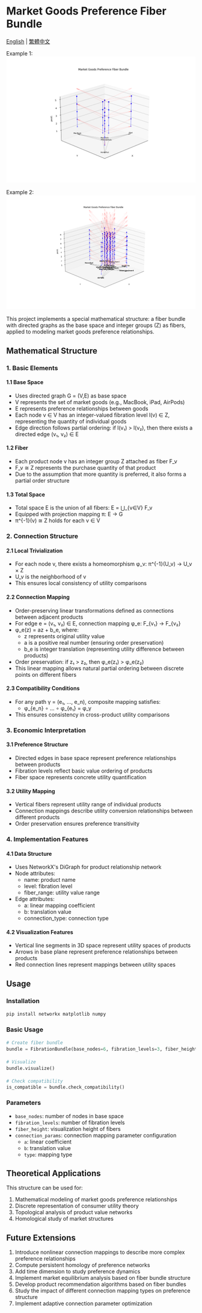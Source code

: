 # Market Goods Preference Fiber Bundle

[English](README.md) | [繁體中文](README_zh.md)

Example 1:
![preference-fiber](preference-fiber.png)

Example 2:
![preference-fiber-large](preference_fiber_large.png)

This project implements a special mathematical structure: a fiber bundle with directed graphs as the base space and integer groups (Z) as fibers, applied to modeling market goods preference relationships.

## Mathematical Structure

### 1. Basic Elements

#### 1.1 Base Space
- Uses directed graph G = (V,E) as base space
- V represents the set of market goods (e.g., MacBook, iPad, AirPods)
- E represents preference relationships between goods
- Each node v ∈ V has an integer-valued fibration level l(v) ∈ Z, representing the quantity of individual goods
- Edge direction follows partial ordering: if l(v₁) > l(v₂), then there exists a directed edge (v₁, v₂) ∈ E

#### 1.2 Fiber
- Each product node v has an integer group Z attached as fiber F_v
- F_v ≅ Z represents the purchase quantity of that product
- Due to the assumption that more quantity is preferred, it also forms a partial order structure

#### 1.3 Total Space
- Total space E is the union of all fibers: E = ⋃_{v∈V} F_v
- Equipped with projection mapping π: E → G
- π^{-1}(v) ≅ Z holds for each v ∈ V

### 2. Connection Structure

#### 2.1 Local Trivialization
- For each node v, there exists a homeomorphism φ_v: π^{-1}(U_v) → U_v × Z
- U_v is the neighborhood of v
- This ensures local consistency of utility comparisons

#### 2.2 Connection Mapping
- Order-preserving linear transformations defined as connections between adjacent products
- For edge e = (v₁, v₂) ∈ E, connection mapping φ_e: F_{v₁} → F_{v₂}
- φ_e(z) = az + b_e, where:
  - z represents original utility value
  - a is a positive real number (ensuring order preservation)
  - b_e is integer translation (representing utility difference between products)
- Order preservation: if z₁ > z₂, then φ_e(z₁) > φ_e(z₂)
- This linear mapping allows natural partial ordering between discrete points on different fibers

#### 2.3 Compatibility Conditions
- For any path γ = (e₁, ..., e_n), composite mapping satisfies:
  - φ_{e_n} ∘ ... ∘ φ_{e₁} = φ_γ
- This ensures consistency in cross-product utility comparisons

### 3. Economic Interpretation

#### 3.1 Preference Structure
- Directed edges in base space represent preference relationships between products
- Fibration levels reflect basic value ordering of products
- Fiber space represents concrete utility quantification

#### 3.2 Utility Mapping
- Vertical fibers represent utility range of individual products
- Connection mappings describe utility conversion relationships between different products
- Order preservation ensures preference transitivity

### 4. Implementation Features

#### 4.1 Data Structure
- Uses NetworkX's DiGraph for product relationship network
- Node attributes:
  - name: product name
  - level: fibration level
  - fiber_range: utility value range
- Edge attributes:
  - a: linear mapping coefficient
  - b: translation value
  - connection_type: connection type

#### 4.2 Visualization Features
- Vertical line segments in 3D space represent utility spaces of products
- Arrows in base plane represent preference relationships between products
- Red connection lines represent mappings between utility spaces

## Usage

### Installation
```bash
pip install networkx matplotlib numpy
```

### Basic Usage
```python
# Create fiber bundle
bundle = FibrationBundle(base_nodes=6, fibration_levels=3, fiber_height=5)

# Visualize
bundle.visualize()

# Check compatibility
is_compatible = bundle.check_compatibility()
```

### Parameters
- `base_nodes`: number of nodes in base space
- `fibration_levels`: number of fibration levels
- `fiber_height`: visualization height of fibers
- `connection_params`: connection mapping parameter configuration
  - `a`: linear coefficient
  - `b`: translation value
  - `type`: mapping type

## Theoretical Applications

This structure can be used for:
1. Mathematical modeling of market goods preference relationships
2. Discrete representation of consumer utility theory
3. Topological analysis of product value networks
4. Homological study of market structures

## Future Extensions

1. Introduce nonlinear connection mappings to describe more complex preference relationships
2. Compute persistent homology of preference networks
3. Add time dimension to study preference dynamics
4. Implement market equilibrium analysis based on fiber bundle structure
5. Develop product recommendation algorithms based on fiber bundles
6. Study the impact of different connection mapping types on preference structure
7. Implement adaptive connection parameter optimization
